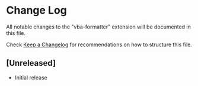 # Change Log

All notable changes to the "vba-formatter" extension will be documented in this file.

Check [Keep a Changelog](http://keepachangelog.com/) for recommendations on how to structure this file.

## [Unreleased]

- Initial release